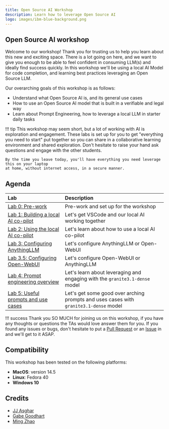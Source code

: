 ```yaml
---
title: Open Source AI Workshop
description: Learn how to leverage Open Source AI
logo: images/ibm-blue-background.png
---
```


## Open Source AI workshop

Welcome to our workshop! Thank you for trusting us to help you learn about this
new and exciting space. There is a lot going on here, and we want to give you
enough to be able to feel confident in consuming LLM(s) and ideally find success
quickly. In this workshop we'll be using a local AI Model for code completion,
and learning best practices leveraging an Open Source LLM.

Our overarching goals of this workshop is as follows:

* Understand what Open Source AI is, and its general use cases
* How to use an Open Source AI model that is built in a verifiable and legal way
* Learn about Prompt Engineering, how to leverage a local LLM in starter daily tasks

!!! tip
    This workshop may seem short, but a lot of working with AI is exploration and engagement.
    These labs is set up for you to get "everything you need to start" put together so you
    can share in a collaborative learning environment and shared exploration. Don't hesitate
    to raise your hand ask questions and engage with the other students.

    By the time you leave today, you'll have everything you need leverage this on your laptop
    at home, without internet access, in a secure manner.

## Agenda

| Lab  | Description  |
| :--- | :--- |
| [Lab 0: Pre-work](pre-work/README.md) | Pre-work and set up for the workshop |
| [Lab 1: Building a local AI co-pilot](lab-1/README.md) | Let's get VSCode and our local AI working together |
| [Lab 2: Using the local AI co-pilot](lab-2/README.md) | Let's learn about how to use a local AI co-pilot |
| [Lab 3: Configuring AnythingLLM](lab-3/README.md) | Let's configure AnythingLLM or Open-WebUI |
| [Lab 3.5: Configuring Open-WebUI](lab-3.5/README.md) | Let's configure Open-WebUI or AnythingLLM |
| [Lab 4: Prompt engineering overview](lab-4/README.md) | Let's learn about leveraging and engaging with the `granite3.1-dense` model |
| [Lab 5: Useful prompts and use cases](lab-5/README.md) | Let's get some good over arching prompts and uses cases with `granite3.1-dense` model |

!!! success
    Thank you SO MUCH for joining us on this workshop, if you have any thoughts or questions
    the TAs would love answer them for you. If you found any issues or bugs, don't hesitate
    to put a [Pull Request](https://github.com/IBM/opensource-ai-workshop/pulls) or an
    [Issue](https://github.com/IBM/opensource-ai-workshop/issues/new) in and we'll get to it
    ASAP.

## Compatibility

This workshop has been tested on the following platforms:

* **MacOS**: version 14.5
* **Linux**: Fedora 40
* **Windows 10**

## Credits

* [JJ Asghar](https://github.com/jjasghar)
* [Gabe Goodhart](https://github.com/gabe-l-hart)
* [Ming Zhao](https://github.com/mingxzhao)

